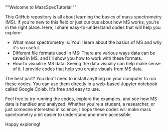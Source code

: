 
""Welcome to MassSpecTutorial!""

This GitHub repository is all about learning the basics of mass spectrometry (MS). If you're new to this field or just curious about how MS works, you're in the right place. Here, I share easy-to-understand codes that will help you explore:

- What mass spectrometry is: You'll learn about the basics of MS and why it's so useful.
- Different file formats used in MS: There are various ways data can be saved in MS, and I'll show you how to work with these formats.
- How to visualize MS data: Seeing the data visually can help make sense of it. I provide codes that help you create visuals from MS data.

The best part? You don't need to install anything on your computer to run these codes. You can use them directly in a web-based Jupyter notebook called Google Colab. It's free and easy to use.

Feel free to try running the codes, explore the examples, and see how MS data is handled and analyzed. Whether you're a student, a researcher, or just someone interested in science, I hope these codes will make mass spectrometry a bit easier to understand and more accessible.

Happy exploring!
